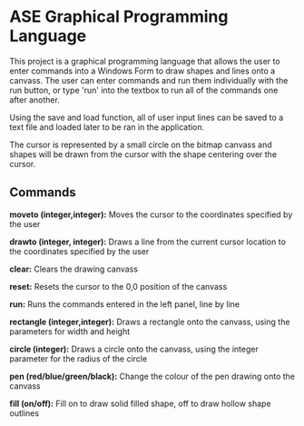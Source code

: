 # ASE Graphical Programming Language

This project is a graphical programming language that allows the user to enter commands into a Windows Form to draw shapes and lines onto a canvass.
The user can enter commands and run them individually with the run button, or type 'run' into the textbox to run all of the commands one after another.

Using the save and load function, all of user input lines can be saved to a text file and loaded later to be ran in the application.

The cursor is represented by a small circle on the bitmap canvass and shapes will be drawn from the cursor with the shape centering over the cursor.

## Commands

**moveto (integer,integer):** Moves the cursor to the coordinates specified by the user

**drawto (integer, integer):** Draws a line from the current cursor location to the coordinates specified by the user

**clear:** Clears the drawing canvass

**reset:** Resets the cursor to the 0,0 position of the canvass

**run:** Runs the commands entered in the left panel, line by line

**rectangle (integer,integer):** Draws a rectangle onto the canvass, using the parameters for width and height

**circle (integer):** Draws a circle onto the canvass, using the integer parameter for the radius of the circle

**pen (red/blue/green/black):** Change the colour of the pen drawing onto the canvass

**fill (on/off):** Fill on to draw solid filled shape, off to draw hollow shape outlines


